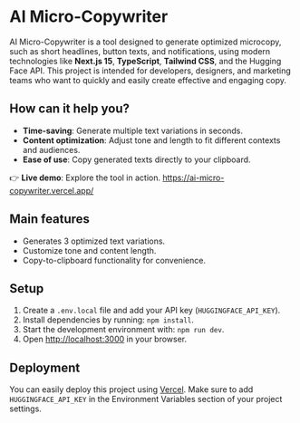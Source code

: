 # AI Micro-Copywriter

AI Micro-Copywriter is a tool designed to generate optimized microcopy, such as short headlines, button texts, and notifications, using modern technologies like **Next.js 15**, **TypeScript**, **Tailwind CSS**, and the Hugging Face API. This project is intended for developers, designers, and marketing teams who want to quickly and easily create effective and engaging copy.

## How can it help you?

- **Time-saving**: Generate multiple text variations in seconds.
- **Content optimization**: Adjust tone and length to fit different contexts and audiences.
- **Ease of use**: Copy generated texts directly to your clipboard.

👉 **Live demo**: Explore the tool in action. https://ai-micro-copywriter.vercel.app/

## Main features

- Generates 3 optimized text variations.
- Customize tone and content length.
- Copy-to-clipboard functionality for convenience.

## Setup

1. Create a `.env.local` file and add your API key (`HUGGINGFACE_API_KEY`).
2. Install dependencies by running: `npm install`.
3. Start the development environment with: `npm run dev`.
4. Open [http://localhost:3000](http://localhost:3000) in your browser.

## Deployment

You can easily deploy this project using [Vercel](https://vercel.com). Make sure to add `HUGGINGFACE_API_KEY` in the Environment Variables section of your project settings.
